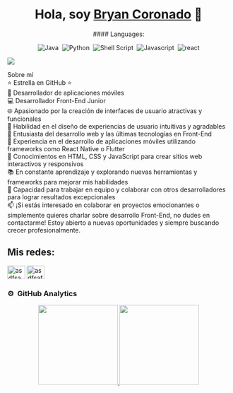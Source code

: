 <div align="center">
<h1 align="center">Hola, soy <a href="https://bryancoronado.github.io/MiPortafolio/">Bryan Coronado</a> 👋</h1>
  #### Languages:

![Java](https://img.shields.io/badge/Java-ED8B00?style=for-the-badge&logo=java&logoColor=white)&nbsp;
![Python](https://img.shields.io/badge/Python-3776AB?style=for-the-badge&logo=python&logoColor=white)&nbsp;
![Shell Script](https://img.shields.io/badge/Shell_Script-121011?style=for-the-badge&logo=gnu-bash&logoColor=white)&nbsp;
![Javascript](https://img.shields.io/badge/latex-%23008080.svg?style=for-the-badge&logo=latex&logoColor=white)&nbsp;
![react](https://img.shields.io/badge/react-%23000000.svg?style=for-the-badge&logo=markdown&logoColor=white)
</div>
<img src="https://i.ibb.co/TrPjL1S/LOGO.png">

Sobre mí <br>
⭐ Estrella en GitHub ⭐<br>
📲 Desarrollador de aplicaciones móviles<br>
💻 Desarrollador Front-End Junior<br>
🌐 Apasionado por la creación de interfaces de usuario atractivas y funcionales<br>
🎨 Habilidad en el diseño de experiencias de usuario intuitivas y agradables<br>
🚀 Entusiasta del desarrollo web y las últimas tecnologías en Front-End<br>
📱 Experiencia en el desarrollo de aplicaciones móviles utilizando frameworks como React Native o Flutter<br>
🧩 Conocimientos en HTML, CSS y JavaScript para crear sitios web interactivos y responsivos<br>
📚 En constante aprendizaje y explorando nuevas herramientas y frameworks para mejorar mis habilidades<br>
🤝 Capacidad para trabajar en equipo y colaborar con otros desarrolladores para lograr resultados excepcionales<br>
📫 ¡Si estás interesado en colaborar en proyectos emocionantes o simplemente quieres charlar sobre desarrollo Front-End, no dudes en contactarme! Estoy abierto a nuevas oportunidades y siempre buscando crecer profesionalmente.
<br>
## Mis redes:
<p align="left">
<a href="https://www.linkedin.com/in/bryan-smith-coronado-santi-387024233/" target="blank"><img align="center" src="https://raw.githubusercontent.com/rahuldkjain/github-profile-readme-generator/master/src/images/icons/Social/linked-in-alt.svg" alt="asdfsadf" height="30" width="40" /></a>
<a href="https://discord.com/channels/692536948132282371/764177599979061278/764186152311062569" target="blank"><img align="center" src="https://raw.githubusercontent.com/rahuldkjain/github-profile-readme-generator/master/src/images/icons/Social/discord.svg" alt="asdfsafds" height="30" width="40" /></a>
</p>



### ⚙️ &nbsp;GitHub Analytics

<p align="center">
<a href="https://bryancoronado.github.io/MiPortafolio/">
  <img height="180em" src="https://github-readme-stats-eight-theta.vercel.app/api?username=ArisGuimera&show_icons=true&theme=algolia&include_all_commits=true&count_private=true"/>
  <img height="180em" src="https://github-readme-stats-eight-theta.vercel.app/api/top-langs/?username=ArisGuimera&layout=compact&langs_count=8&theme=algolia"/>
</a>
</p>
